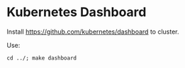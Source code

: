 Kubernetes Dashboard
====================

Install https://github.com/kubernetes/dashboard to cluster.


Use:

    cd ../; make dashboard
